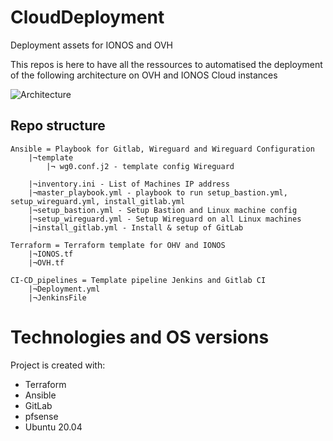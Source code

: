 # CloudDeployment
Deployment assets for IONOS and OVH

This repos is here to have all the ressources to automatised the deployment of the following architecture on OVH and IONOS Cloud instances

![Architecture](./images/schema.jpg)

##  Repo structure

```
Ansible = Playbook for Gitlab, Wireguard and Wireguard Configuration
    |¬template
        |¬ wg0.conf.j2 - template config Wireguard

    |¬inventory.ini - List of Machines IP address
    |¬master_playbook.yml - playbook to run setup_bastion.yml, setup_wireguard.yml, install_gitlab.yml
    |¬setup_bastion.yml - Setup Bastion and Linux machine config
    |¬setup_wireguard.yml - Setup Wireguard on all Linux machines
    |¬install_gitlab.yml - Install & setup of GitLab

Terraform = Terraform template for OHV and IONOS
    |¬IONOS.tf
    |¬OVH.tf

CI-CD_pipelines = Template pipeline Jenkins and Gitlab CI
    |¬Deployment.yml
    |¬JenkinsFile

```

# Technologies and OS versions
Project is created with:
* Terraform
* Ansible
* GitLab
* pfsense
* Ubuntu 20.04
